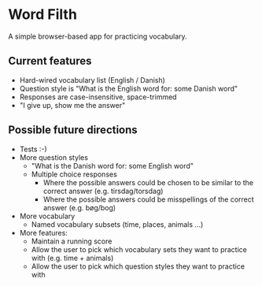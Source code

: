 # Word Filth

A simple browser-based app for practicing vocabulary.

## Current features

 * Hard-wired vocabulary list (English / Danish)
 * Question style is "What is the English word for: some Danish word"
 * Responses are case-insensitive, space-trimmed
 * "I give up, show me the answer"

## Possible future directions

 * Tests :-)
 * More question styles
   * "What is the Danish word for: some English word"
   * Multiple choice responses
     * Where the possible answers could be chosen to be similar to the correct answer (e.g. tirsdag/torsdag)
     * Where the possible answers could be misspellings of the correct answer (e.g. bøg/bog)
 * More vocabulary
   * Named vocabulary subsets (time, places, animals ...)
 * More features:
    * Maintain a running score
    * Allow the user to pick which vocabulary sets they want to practice with (e.g. time + animals)
    * Allow the user to pick which question styles they want to practice with 

